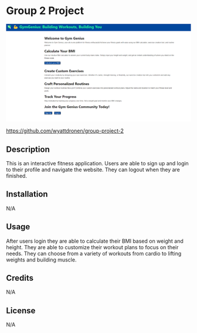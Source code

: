 # Group 2 Project
![Alt text](./public/image/FitnessHomepage.png)

https://github.com/wyattdronen/group-project-2
## Description

This is an interactive fitness application.  Users are able to sign up and login to their profile and navigate the website.  They can logout when they are finished.

## Installation

N/A

## Usage

After users login they are able to calculate their BMI based on weight and height.  They are able to customize their workout plans to focus on their needs. They can choose from a variety of workouts from cardio to lifting weights and building muscle.

## Credits

N/A

## License

N/A
